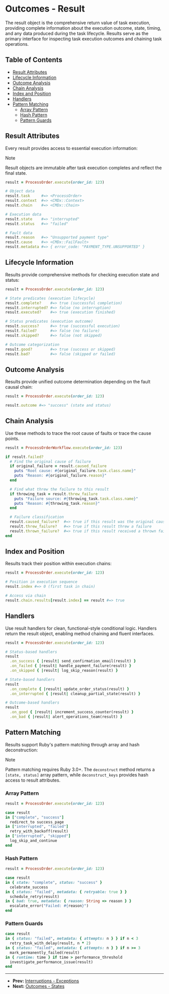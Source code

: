 # Outcomes - Result

The result object is the comprehensive return value of task execution, providing complete information about the execution outcome, state, timing, and any data produced during the task lifecycle. Results serve as the primary interface for inspecting task execution outcomes and chaining task operations.

## Table of Contents

- [Result Attributes](#result-attributes)
- [Lifecycle Information](#lifecycle-information)
- [Outcome Analysis](#outcome-analysis)
- [Chain Analysis](#chain-analysis)
- [Index and Position](#index-and-position)
- [Handlers](#handlers)
- [Pattern Matching](#pattern-matching)
  - [Array Pattern](#array-pattern)
  - [Hash Pattern](#hash-pattern)
  - [Pattern Guards](#pattern-guards)

## Result Attributes

Every result provides access to essential execution information:

> [!NOTE]
> Result objects are immutable after task execution completes and reflect the final state.

```ruby
result = ProcessOrder.execute(order_id: 123)

# Object data
result.task     #=> <ProcessOrder>
result.context  #=> <CMDx::Context>
result.chain    #=> <CMDx::Chain>

# Execution data
result.state    #=> "interrupted"
result.status   #=> "failed"

# Fault data
result.reason   #=> "Unsupported payment type"
result.cause    #=> <CMDx::FailFault>
result.metadata #=> { error_code: "PAYMENT_TYPE.UNSUPPORTED" }
```

## Lifecycle Information

Results provide comprehensive methods for checking execution state and status:

```ruby
result = ProcessOrder.execute(order_id: 123)

# State predicates (execution lifecycle)
result.complete?    #=> true (successful completion)
result.interrupted? #=> false (no interruption)
result.executed?    #=> true (execution finished)

# Status predicates (execution outcome)
result.success?     #=> true (successful execution)
result.failed?      #=> false (no failure)
result.skipped?     #=> false (not skipped)

# Outcome categorization
result.good?        #=> true (success or skipped)
result.bad?         #=> false (skipped or failed)
```

## Outcome Analysis

Results provide unified outcome determination depending on the fault causal chain:

```ruby
result = ProcessOrder.execute(order_id: 123)

result.outcome #=> "success" (state and status)
```

## Chain Analysis

Use these methods to trace the root cause of faults or trace the cause points.

```ruby
result = ProcessOrderWorkflow.execute(order_id: 123)

if result.failed?
  # Find the original cause of failure
  if original_failure = result.caused_failure
    puts "Root cause: #{original_failure.task.class.name}"
    puts "Reason: #{original_failure.reason}"
  end

  # Find what threw the failure to this result
  if throwing_task = result.threw_failure
    puts "Failure source: #{throwing_task.task.class.name}"
    puts "Reason: #{throwing_task.reason}"
  end

  # Failure classification
  result.caused_failure?  #=> true if this result was the original cause
  result.threw_failure?   #=> true if this result threw a failure
  result.thrown_failure?  #=> true if this result received a thrown failure
end
```

## Index and Position

Results track their position within execution chains:

```ruby
result = ProcessOrder.execute(order_id: 123)

# Position in execution sequence
result.index #=> 0 (first task in chain)

# Access via chain
result.chain.results[result.index] == result #=> true
```

## Handlers

Use result handlers for clean, functional-style conditional logic. Handlers return the result object, enabling method chaining and fluent interfaces.

```ruby
result = ProcessOrder.execute(order_id: 123)

# Status-based handlers
result
  .on_success { |result| send_confirmation_email(result) }
  .on_failed { |result| handle_payment_failure(result) }
  .on_skipped { |result| log_skip_reason(result) }

# State-based handlers
result
  .on_complete { |result| update_order_status(result) }
  .on_interrupted { |result| cleanup_partial_state(result) }

# Outcome-based handlers
result
  .on_good { |result| increment_success_counter(result) }
  .on_bad { |result| alert_operations_team(result) }
```

## Pattern Matching

Results support Ruby's pattern matching through array and hash deconstruction:

> [!NOTE]
> Pattern matching requires Ruby 3.0+. The `deconstruct` method returns a `[state, status]` array pattern, while `deconstruct_keys` provides hash access to result attributes.

### Array Pattern

```ruby
result = ProcessOrder.execute(order_id: 123)

case result
in ["complete", "success"]
  redirect_to success_page
in ["interrupted", "failed"]
  retry_with_backoff(result)
in ["interrupted", "skipped"]
  log_skip_and_continue
end
```

### Hash Pattern

```ruby
result = ProcessOrder.execute(order_id: 123)

case result
in { state: "complete", status: "success" }
  celebrate_success
in { status: "failed", metadata: { retryable: true } }
  schedule_retry(result)
in { bad: true, metadata: { reason: String => reason } }
  escalate_error("Failed: #{reason}")
end
```

### Pattern Guards

```ruby
case result
in { status: "failed", metadata: { attempts: n } } if n < 3
  retry_task_with_delay(result, n * 2)
in { status: "failed", metadata: { attempts: n } } if n >= 3
  mark_permanently_failed(result)
in { runtime: time } if time > performance_threshold
  investigate_performance_issue(result)
end
```

---

- **Prev:** [Interruptions - Exceptions](../interruptions/exceptions.md)
- **Next:** [Outcomes - States](states.md)
